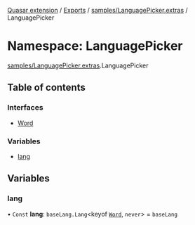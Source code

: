[Quasar extension](../index.md) / [Exports](../modules.md) / [samples/LanguagePicker.extras](samples_LanguagePicker_extras.md) / LanguagePicker

# Namespace: LanguagePicker

[samples/LanguagePicker.extras](samples_LanguagePicker_extras.md).LanguagePicker

## Table of contents

### Interfaces

- [Word](../interfaces/samples_LanguagePicker_extras.LanguagePicker.Word.md)

### Variables

- [lang](samples_LanguagePicker_extras.LanguagePicker.md#lang)

## Variables

### lang

• `Const` **lang**: `baseLang.Lang`<keyof [`Word`](../interfaces/samples_LanguagePicker_extras.LanguagePicker.Word.md), `never`\> = `baseLang`
